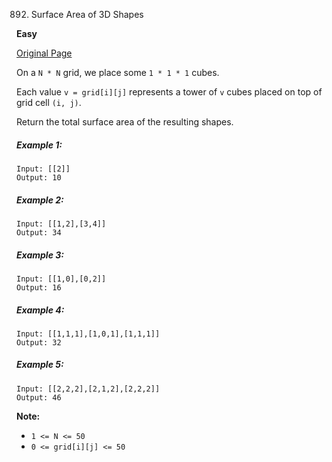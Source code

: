 892. Surface Area of 3D Shapes

**Easy**

[Original Page](https://leetcode.com/problems/surface-area-of-3d-shapes/)

On a `N * N` grid, we place some `1 * 1 * 1` cubes.

Each value `v = grid[i][j]` represents a tower of `v` cubes placed on top of grid cell `(i, j)`.

Return the total surface area of the resulting shapes.
##### Example 1:
```
Input: [[2]]
Output: 10
```
##### Example 2:
```
Input: [[1,2],[3,4]]
Output: 34
```
##### Example 3:
```
Input: [[1,0],[0,2]]
Output: 16
```
##### Example 4:
```
Input: [[1,1,1],[1,0,1],[1,1,1]]
Output: 32
```
##### Example 5:
```
Input: [[2,2,2],[2,1,2],[2,2,2]]
Output: 46
```
**Note:** 
* `1 <= N <= 50`
* `0 <= grid[i][j] <= 50`